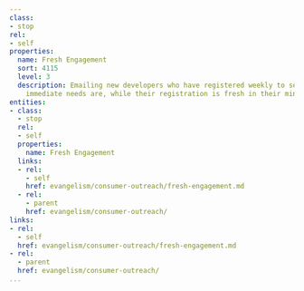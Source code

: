 ```yaml
---
class:
- stop
rel:
- self
properties:
  name: Fresh Engagement
  sort: 4115
  level: 3
  description: Emailing new developers who have registered weekly to see what their
    immediate needs are, while their registration is fresh in their minds.
entities:
- class:
  - stop
  rel:
  - self
  properties:
    name: Fresh Engagement
  links:
  - rel:
    - self
    href: evangelism/consumer-outreach/fresh-engagement.md
  - rel:
    - parent
    href: evangelism/consumer-outreach/
links:
- rel:
  - self
  href: evangelism/consumer-outreach/fresh-engagement.md
- rel:
  - parent
  href: evangelism/consumer-outreach/
...
```

